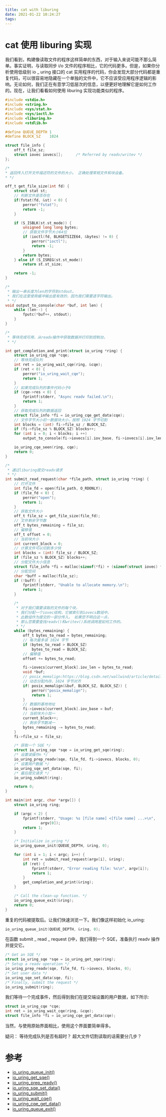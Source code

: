 ```yaml
---
title: cat with liburing
date: 2021-01-22 10:24:27
tags:
---
```


# cat 使用 liburing 实现

我们看到，构建像读取文件的程序这样简单的东西，对于输入来说可能不那么简单。事实证明，与读取同步 i/o 文件的程序相比，它的代码更多。但是，如果你分析使用低级别 io _ uring 接口的 cat 实用程序的代码，你会发现大部分代码都是重复代码，可以很容易地隐藏在一个单独的文件中，它不应该受应用程序逻辑的影响。无论如何，我们正在有意学习低层次的信息，以便更好地理解它是如何工作的。现在，让我们看看如何使用 liburing 实现功能类似的程序。

``` c
#include <stdio.h>
#include <string.h>
#include <sys/stat.h>
#include <sys/ioctl.h>
#include <liburing.h>
#include <stdlib.h>

#define QUEUE_DEPTH 1
#define BLOCK_SZ    1024

struct file_info {
    off_t file_sz;
    struct iovec iovecs[];      /* Referred by readv/writev */
};

/*
* 返回传入打开文件描述符的文件的大小。 正确处理常规文件和块设备。
* */

off_t get_file_size(int fd) {
    struct stat st;
    // 判断文件是否存在
    if(fstat(fd, &st) < 0) {
        perror("fstat");
        return -1;
    }

    if (S_ISBLK(st.st_mode)) {
        unsigned long long bytes;
        // 获取文件字节大小64位
        if (ioctl(fd, BLKGETSIZE64, &bytes) != 0) {
            perror("ioctl");
            return -1;
        }
        return bytes;
    } else if (S_ISREG(st.st_mode))
        return st.st_size;

    return -1;
}

/*
 * 输出一串长度为len的字符到stdout。
 * 我们在这里使用缓冲输出是有效的，因为我们需要逐字符输出。
 * */
void output_to_console(char *buf, int len) {
    while (len--) {
        fputc(*buf++, stdout);
    }
}

/*
 * 等待完成可用，从readv操作中获取数据并打印到控制台。
 * */

int get_completion_and_print(struct io_uring *ring) {
    struct io_uring_cqe *cqe;
    // 等待完成队列
    int ret = io_uring_wait_cqe(ring, &cqe);
    if (ret < 0) {
        perror("io_uring_wait_cqe");
        return 1;
    }
    // 如果完成队列的事件代码小于0
    if (cqe->res < 0) {
        fprintf(stderr, "Async readv failed.\n");
        return 1;
    }
    // 获取完成队列的数据返回
    struct file_info *fi = io_uring_cqe_get_data(cqe);
    // 文件字节大小初一数据块大小，按照 1024 字节切割
    int blocks = (int) fi->file_sz / BLOCK_SZ;
    if (fi->file_sz % BLOCK_SZ) blocks++;
    for (int i = 0; i < blocks; i ++)
        output_to_console(fi->iovecs[i].iov_base, fi->iovecs[i].iov_len);

    io_uring_cqe_seen(ring, cqe);
    return 0;
}

/*
 * 通过liburing提交readv请求
 * */
int submit_read_request(char *file_path, struct io_uring *ring) {
	// 打开文件
    int file_fd = open(file_path, O_RDONLY);
    if (file_fd < 0) {
        perror("open");
        return 1;
    }
    // 获取文件大小
    off_t file_sz = get_file_size(file_fd);
    // 文件剩余字节数
    off_t bytes_remaining = file_sz;
    // 偏移值
    off_t offset = 0;
    // 当前块大小
    int current_block = 0;
    // 计算文件可以切割多少快
    int blocks = (int) file_sz / BLOCK_SZ;
    if (file_sz % BLOCK_SZ) blocks++;
    // 分配文件大小信息
    struct file_info *fi = malloc(sizeof(*fi) + (sizeof(struct iovec) * blocks));
    // 分配空间
    char *buff = malloc(file_sz);
    if (!buff) {
        fprintf(stderr, "Unable to allocate memory.\n");
        return 1;
    }

    /*
     * 对于我们需要读取的文件的每个块，
     * 我们分配一个iovec结构，它被索引到iovecs数组中。 
     * 此数组作为提交的一部分传入。 如果您不明白这一点，
     * 那么您需要查找readv()和writev()系统调用是如何工作的。
     * */
    while (bytes_remaining) {
        off_t bytes_to_read = bytes_remaining;
        // 每次最多读 1024 字节
        if (bytes_to_read > BLOCK_SZ)
            bytes_to_read = BLOCK_SZ;
        // 偏移值
        offset += bytes_to_read;

        fi->iovecs[current_block].iov_len = bytes_to_read;
        void *buf;
        // posix_memalign:https://blog.csdn.net/wallwind/article/details/7461701
        // 动态分配内存，1024 字节对齐
        if( posix_memalign(&buf, BLOCK_SZ, BLOCK_SZ)) {
            perror("posix_memalign");
            return 1;
        }
        // 数据的基地地址
        fi->iovecs[current_block].iov_base = buf;
        // 当前块大小加一
        current_block++;
        // 剩余字节数减一
        bytes_remaining -= bytes_to_read;
    }
    fi->file_sz = file_sz;

    /* 获取一个 SQE */
    struct io_uring_sqe *sqe = io_uring_get_sqe(ring);
    /* 设置读操作n */
    io_uring_prep_readv(sqe, file_fd, fi->iovecs, blocks, 0);
    /* 设置用户数据 */
    io_uring_sqe_set_data(sqe, fi);
    /* 最后提交请求 */
    io_uring_submit(ring);

    return 0;
}

int main(int argc, char *argv[]) {
    struct io_uring ring;

    if (argc < 2) {
        fprintf(stderr, "Usage: %s [file name] <[file name] ...>\n",
                argv[0]);
        return 1;
    }

    /* Initialize io_uring */
    io_uring_queue_init(QUEUE_DEPTH, &ring, 0);

    for (int i = 1; i < argc; i++) {
        int ret = submit_read_request(argv[i], &ring);
        if (ret) {
            fprintf(stderr, "Error reading file: %s\n", argv[i]);
            return 1;
        }
        get_completion_and_print(&ring);
    }

    /* Call the clean-up function. */
    io_uring_queue_exit(&ring);
    return 0;
}
```

重复的代码被提取后。让我们快速浏览一下。我们像这样初始化 io_uring:
```c
io_uring_queue_init(QUEUE_DEPTH, &ring, 0);
```
在函数 submit _ read _ request ()中，我们得到一个 SQE，准备执行 readv 操作并提交它。

```c
/* Get an SQE */
struct io_uring_sqe *sqe = io_uring_get_sqe(ring);
/* Setup a readv operation */
io_uring_prep_readv(sqe, file_fd, fi->iovecs, blocks, 0);
/* Set user data */
io_uring_sqe_set_data(sqe, fi);
/* Finally, submit the request */
io_uring_submit(ring);
```

我们等待一个完成事件，然后得到我们在提交端设置的用户数据，如下所示:

```c
struct io_uring_cqe *cqe;
int ret = io_uring_wait_cqe(ring, &cqe);
struct file_info *fi = io_uring_cqe_get_data(cqe);
```
当然，与使用原始界面相比，使用这个界面要简单得多。

疑问：
等待完成队列是否有超时？
超大文件切割读取的话需要分几步？


# 参考
- [io_uring_queue_init()](https://unixism.net/loti/ref-liburing/setup_teardown.html#c.io_uring_queue_init)
- [io_uring_get_sqe()](https://unixism.net/loti/ref-liburing/submission.html#c.io_uring_get_sqe)
- [io_uring_prep_readv()](https://unixism.net/loti/ref-liburing/submission.html#c.io_uring_prep_readv)
- [io_uring_sqe_set_data()](https://unixism.net/loti/ref-liburing/submission.html#c.io_uring_sqe_set_data)
- [io_uring_submit()](https://unixism.net/loti/ref-liburing/submission.html#c.io_uring_submit)
- [io_uring_wait_cqe()](https://unixism.net/loti/ref-liburing/completion.html#c.io_uring_wait_cqe)
- [io_uring_cqe_get_data()](https://unixism.net/loti/ref-liburing/completion.html#c.io_uring_cqe_get_data)
- [io_uring_queue_exit()](https://unixism.net/loti/ref-liburing/setup_teardown.html#c.io_uring_queue_exit)